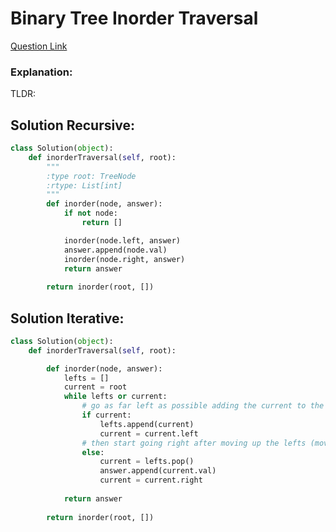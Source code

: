  # Binary Tree Inorder Traversal

[Question Link](https://leetcode.com/explore/learn/card/data-structure-tree/134/traverse-a-tree/929/)  

### Explanation:
TLDR: 

## Solution Recursive:
```Python
class Solution(object):
    def inorderTraversal(self, root):
        """
        :type root: TreeNode
        :rtype: List[int]
        """
        def inorder(node, answer):
            if not node:
                return []

            inorder(node.left, answer)
            answer.append(node.val)
            inorder(node.right, answer)
            return answer
        
        return inorder(root, [])
```

## Solution Iterative:
```Python
class Solution(object):
    def inorderTraversal(self, root):

        def inorder(node, answer):
            lefts = []
            current = root
            while lefts or current:
            	# go as far left as possible adding the current to the travel stack
                if current:
                    lefts.append(current)
                    current = current.left
                # then start going right after moving up the lefts (moving up the stack of left nodes)
                else:
                    current = lefts.pop()
                    answer.append(current.val)
                    current = current.right
                    
            return answer
        
        return inorder(root, [])
```
